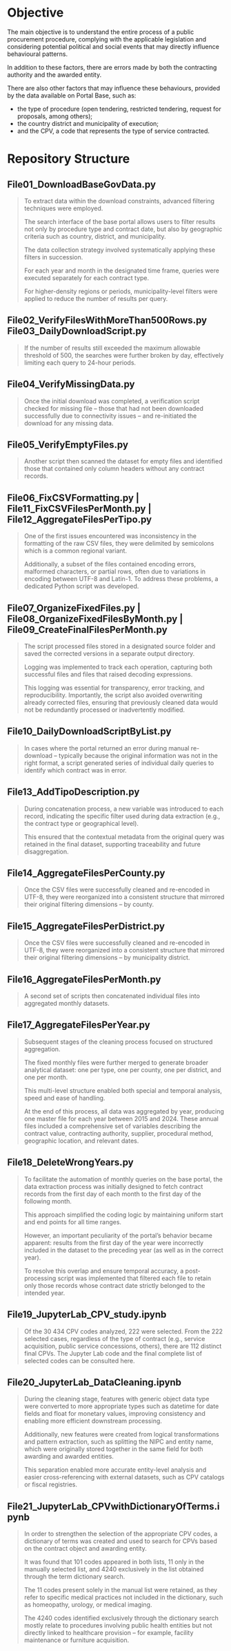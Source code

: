 # Objective

The main objective is to understand the entire process of a public procurement procedure, complying with the applicable legislation and considering potential political and social events that may directly influence behavioural patterns. 

In addition to these factors, there are errors made by both the contracting authority and the awarded entity.

There are also other factors that may influence these behaviours, provided by the data available on Portal Base, such as:
- the type of procedure (open tendering, restricted tendering, request for proposals, among others);
- the country district and municipality of execution;
- and the CPV, a code that represents the type of service contracted.

# Repository Structure

## File01_DownloadBaseGovData.py

> To extract data within the download constraints, advanced filtering techniques were employed.
> 
> The search interface of the base portal allows users to filter results not only by procedure type and contract date, but also by geographic criteria such as country, district, and municipality.
>
> The data collection strategy involved systematically applying these filters in succession.
>
> For each year and month in the designated time frame, queries were executed separately for each contract type.
>
> For higher-density regions or periods, municipality-level filters were applied to reduce the number of results per query.

## File02_VerifyFilesWithMoreThan500Rows.py File03_DailyDownloadScript.py
  
> If the number of results still exceeded the maximum allowable threshold of 500, the searches were further broken by day, effectively limiting each query to 24-hour periods.

## File04_VerifyMissingData.py
  
> Once the initial download was completed, a verification script checked for missing file – those that had not been downloaded successfully due to connectivity issues – and re-initiated the download for any missing data.

## File05_VerifyEmptyFiles.py
  
> Another script then scanned the dataset for empty files and identified those that contained only column headers without any contract records.

## File06_FixCSVFormatting.py | File11_FixCSVFilesPerMonth.py | File12_AggregateFilesPerTipo.py
  
> One of the first issues encountered was inconsistency in the formatting of the raw CSV files, they were delimited by semicolons which is a common regional variant. 
>
>Additionally, a subset of the files contained encoding errors, malformed characters, or partial rows, often due to variations in encoding between UTF-8 and Latin-1. To address these problems, a dedicated Python script was developed.

## File07_OrganizeFixedFiles.py | File08_OrganizeFixedFilesByMonth.py | File09_CreateFinalFilesPerMonth.py

> The script processed files stored in a designated source folder and saved the corrected versions in a separate output directory. 
>
> Logging was implemented to track each operation, capturing both successful files and files that raised decoding expressions. 
>
> This logging was essential for transparency, error tracking, and reproducibility. Importantly, the script also avoided overwriting already corrected files, ensuring that previously cleaned data would not be redundantly processed or inadvertently modified.

## File10_DailyDownloadScriptByList.py

> In cases where the portal returned an error during manual re-download – typically because the original information was not in the right format, a script generated series of individual daily queries to identify which contract was in error.

## File13_AddTipoDescription.py
> During concatenation process, a new variable was introduced to each record, indicating the specific filter used during data extraction (e.g., the contract type or geographical level). 
>
> This ensured that the contextual metadata from the original query was retained in the final dataset, supporting traceability and future disaggregation.

## File14_AggregateFilesPerCounty.py

> Once the CSV files were successfully cleaned and re-encoded in UTF-8, they were reorganized into a consistent structure that mirrored their original filtering dimensions – by county.

## File15_AggregateFilesPerDistrict.py

> Once the CSV files were successfully cleaned and re-encoded in UTF-8, they were reorganized into a consistent structure that mirrored their original filtering dimensions – by municipality district.

## File16_AggregateFilesPerMonth.py

> A second set of scripts then concatenated individual files into aggregated monthly datasets.

## File17_AggregateFilesPerYear.py

> Subsequent stages of the cleaning process focused on structured aggregation. 
>
> The fixed monthly files were further merged to generate broader analytical dataset: one per type, one per county, one per district, and one per month. 
>
> This multi-level structure enabled both special and temporal analysis, speed and ease of handling. 
>
> At the end of this process, all data was aggregated by year, producing one master file for each year between 2015 and 2024. These annual files included a comprehensive set of variables describing the contract value, contracting authority, supplier, procedural method, geographic location, and relevant dates.

## File18_DeleteWrongYears.py

> To facilitate the automation of monthly queries on the base portal, the data extraction process was initially designed to fetch contract records from the first day of each month to the first day of the following month. 
>
> This approach simplified the coding logic by maintaining uniform start and end points for all time ranges. 
>
> However, an important peculiarity of the portal’s behavior became apparent: results from the first day of the year were incorrectly included in the dataset to the preceding year (as well as in the correct year). 
>
> To resolve this overlap and ensure temporal accuracy, a post-processing script was implemented that filtered each file to retain only those records whose contract date strictly belonged to the intended year. 

## File19_JupyterLab_CPV_study.ipynb

> Of the 30 434 CPV codes analyzed, 222 were selected. From the 222 selected cases, regardless of the type of contract (e.g., service acquisition, public service concessions, others), there are 112 distinct final CPVs. The Jupyter Lab code and the final complete list of selected codes can be consulted here.

## File20_JupyterLab_DataCleaning.ipynb

> During the cleaning stage, features with generic object data type were converted to more appropriate types such as datetime for date fields and float for monetary values, improving consistency and enabling more efficient downstream processing. 
>
> Additionally, new features were created from logical transformations and pattern extraction, such as splitting the NIPC and entity name, which were originally stored together in the same field for both awarding and awarded entities. 
>
> This separation enabled more accurate entity-level analysis and easier cross-referencing with external datasets, such as CPV catalogs or fiscal registries. 

## File21_JupyterLab_CPVwithDictionaryOfTerms.ipynb

> In order to strengthen the selection of the appropriate CPV codes, a dictionary of terms was created and used to search for CPVs based on the contract object and awarding entity. 
>
> It was found that 101 codes appeared in both lists, 11 only in the manually selected list, and 4240 exclusively in the list obtained through the term dictionary search. 
>
> The 11 codes present solely in the manual list were retained, as they refer to specific medical practices not included in the dictionary, such as homeopathy, urology, or medical imaging. 
>
> The 4240 codes identified exclusively through the dictionary search mostly relate to procedures involving public health entities but not directly linked to healthcare provision – for example, facility maintenance or furniture acquisition. 
